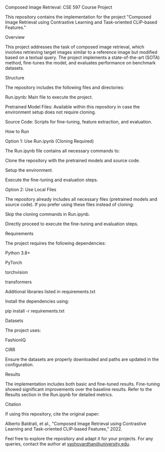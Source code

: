 Composed Image Retrieval: CSE 597 Course Project

This repository contains the implementation for the project "Composed Image Retrieval using Contrastive Learning and Task-oriented CLIP-based Features."

Overview

This project addresses the task of composed image retrieval, which involves retrieving target images similar to a reference image but modified based on a textual query. The project implements a state-of-the-art (SOTA) method, fine-tunes the model, and evaluates performance on benchmark datasets.

Structure

The repository includes the following files and directories:

Run.ipynb: Main file to execute the project.

Pretrained Model Files: Available within this repository in case the environment setup does not require cloning.

Source Code: Scripts for fine-tuning, feature extraction, and evaluation.

How to Run

Option 1: Use Run.ipynb (Cloning Required)

The Run.ipynb file contains all necessary commands to:

Clone the repository with the pretrained models and source code.

Setup the environment.

Execute the fine-tuning and evaluation steps.

Option 2: Use Local Files

The repository already includes all necessary files (pretrained models and source code). If you prefer using these files instead of cloning:

Skip the cloning commands in Run.ipynb.

Directly proceed to execute the fine-tuning and evaluation steps.

Requirements

The project requires the following dependencies:

Python 3.8+

PyTorch

torchvision

transformers

Additional libraries listed in requirements.txt

Install the dependencies using:

pip install -r requirements.txt

Datasets

The project uses:

FashionIQ

CIRR

Ensure the datasets are properly downloaded and paths are updated in the configuration.

Results

The implementation includes both basic and fine-tuned results. Fine-tuning showed significant improvements over the baseline results. Refer to the Results section in the Run.ipynb for detailed metrics.

Citation

If using this repository, cite the original paper:

Alberto Baldrati, et al., "Composed Image Retrieval using Contrastive Learning and Task-oriented CLIP-based Features," 2022.

Feel free to explore the repository and adapt it for your projects. For any queries, contact the author at yashovardhan@university.edu.

